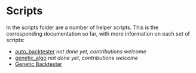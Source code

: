 # Scripts

In the scripts folder are a number of helper scripts. This is the corresponding documentation so far, with more information on each set of scripts:

- [auto_backtester](auto_backtester.md) _not done yet, contributions welcome_
- [genetic_algo](genetic_algo.md) _not done yet, contributions welcome_
- [Genetic Backtester](genetic_backtester.md)
